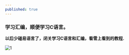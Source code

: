 ```yaml
---
published: true
---
```

### 学习汇编，顺便学习C语言。

**以后少碰易语言了，闭关学习C语言和汇编，看雪上看到的教程.**

![1](http://imgsrc.baidu.com/forum/pic/item/3a87e950352ac65c8434933ff6f2b21193138a4d.jpg)
